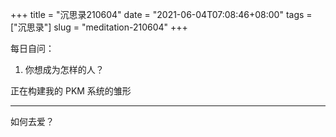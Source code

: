 +++
title = "沉思录210604"
date = "2021-06-04T07:08:46+08:00"
tags = ["沉思录"]
slug = "meditation-210604"
+++

每日自问：

1. 你想成为怎样的人？

正在构建我的 PKM 系统的雏形

---

如何去爱？
